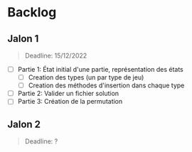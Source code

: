 # Backlog
## Jalon 1
> Deadline: 15/12/2022
- [ ] Partie 1: État initial d'une partie, représentation des états
  - [ ] Creation des types (un par type de jeu)
  - [ ] Creation des méthodes d'insertion dans chaque type
- [ ] Partie 2: Valider un fichier solution
- [ ] Partie 3: Création de la permutation
## Jalon 2
> Deadline: ?

